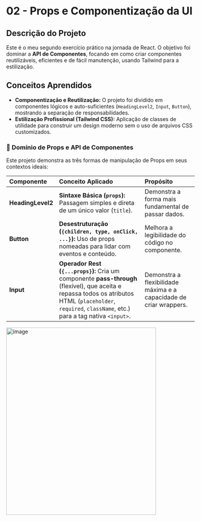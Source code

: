 # 02 - Props e Componentização da UI

## Descrição do Projeto
Este é o meu segundo exercício prático na jornada de React. O objetivo foi dominar a **API de Componentes**, focando em como criar componentes reutilizáveis, eficientes e de fácil manutenção, usando Tailwind para a estilização.

## Conceitos Aprendidos
* **Componentização e Reutilização:** O projeto foi dividido em componentes lógicos e auto-suficientes (`HeadingLevel2`, `Input`, `Button`), mostrando a separação de responsabilidades.
* **Estilização Profissional (Tailwind CSS):** Aplicação de classes de utilidade para construir um design moderno sem o uso de arquivos CSS customizados.

### 🥇 Domínio de Props e API de Componentes
Este projeto demonstra as três formas de manipulação de Props em seus contextos ideais:

| Componente | Conceito Aplicado | Propósito |
| :--- | :--- | :--- |
| **HeadingLevel2** | **Sintaxe Básica (`props`):** Passagem simples e direta de um único valor (`title`). | Demonstra a forma mais fundamental de passar dados. |
| **Button** | **Desestruturação (`{children, type, onClick, ...}`):** Uso de props nomeadas para lidar com eventos e conteúdo. | Melhora a legibilidade do código no componente. |
| **Input** | **Operador Rest (`{...props}`):** Cria um componente **pass-through** (flexível), que aceita e repassa todos os atributos HTML (`placeholder`, `required`, `className`, etc.) para a tag nativa `<input>`. | Demonstra a flexibilidade máxima e a capacidade de criar wrappers. |

<img width="400" height="500" alt="image" src="https://github.com/user-attachments/assets/9041686c-07a2-4df4-923e-23cd82289368" />


